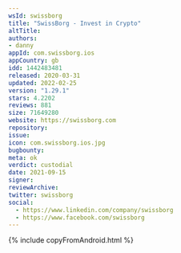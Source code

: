 ```yaml
---
wsId: swissborg
title: "SwissBorg - Invest in Crypto"
altTitle: 
authors:
- danny
appId: com.swissborg.ios
appCountry: gb
idd: 1442483481
released: 2020-03-31
updated: 2022-02-25
version: "1.29.1"
stars: 4.2202
reviews: 881
size: 71649280
website: https://swissborg.com
repository: 
issue: 
icon: com.swissborg.ios.jpg
bugbounty: 
meta: ok
verdict: custodial
date: 2021-09-15
signer: 
reviewArchive:
twitter: swissborg
social:
  - https://www.linkedin.com/company/swissborg
  - https://www.facebook.com/swissborg
---
```


 {% include copyFromAndroid.html %}